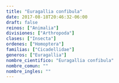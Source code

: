 ```yaml
---
title: "Euragallia confibula"
date: 2017-08-18T20:46:32-06:00
draft: false
reinos: ["Animalia"]
divisiones: ["Arthropoda"]
clases: ["Insecta"]
ordenes: ["Homoptera"]
familias: ["Cicadellidae"]
generos: ["Euragallia"]
nombre_cientifico: "Euragallia confibula"
nombre_comun: ""
nombre_ingles: ""
---
```

